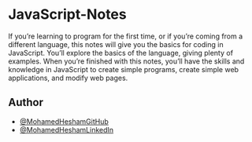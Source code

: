 # JavaScript-Notes

If you’re learning to program for the first time, or if you’re coming from a different language, this notes will give you the basics for coding in JavaScript. You’ll explore the basics of the language, giving plenty of examples. When you’re finished with this notes, you’ll have the skills and knowledge in JavaScript to create simple programs, create simple web applications, and modify web pages.


## Author

- [@MohamedHeshamGitHub](https://github.com/MohamedHesham1511)
- [@MohamedHeshamLinkedIn](https://www.linkedin.com/in/mohamed-hesham1511/)

